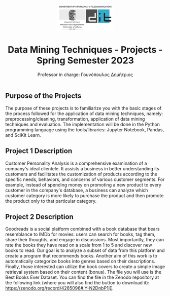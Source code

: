 <p align="center"><img src="logo_en.png" alt="Λογότυπο ΕΚΠΑ DiT" width=35%/></p>

# <center>Data Mining Techniques - Projects - Spring Semester 2023</center>
<center>Professor in charge: Γουνόπουλος Δημήτριος</center><br>

## Purpose of the Projects
The purpose of these projects is to familiarize you with the basic stages of the process followed for the application of data mining techniques, namely: preprocessing/cleaning, transformation, application of data mining techniques and evaluation. The implementation will be done in the Python programming language using the tools/libraries: Jupyter Notebook, Pandas, and SciKit Learn.

## Project 1 Description
Customer Personality Analysis is a comprehensive examination of a company's ideal clientele. It assists a business in better understanding its customers and facilitates the customization of products according to the specific needs, behaviors, and concerns of various customer segments. For example, instead of spending money on promoting a new product to every customer in the company's database, a business can analyze which customer category is more likely to purchase the product and then promote the product only to that particular category.

## Project 2 Description
Goodreads is a social platform combined with a book database that bears resemblance to IMDb for movies: users can search for books, tag them, share their thoughts, and engage in discussions. Most importantly, they can rate the books they have read on a scale from 1 to 5 and discover new books to read. Our goal is to analyze a subset of data from this platform and create a program that recommends books. Another aim of this work is to automatically categorize books into genres based on their descriptions. Finally, those interested can utilize the book covers to create a simple image retrieval system based on their content (bonus).
The file you will use is the Best Books Ever Dataset. You can find the file in the Zenodo repository at the following link (where you will also find the button to download it): https://zenodo.org/record/4265096#.Y-N2DnbP1jE.